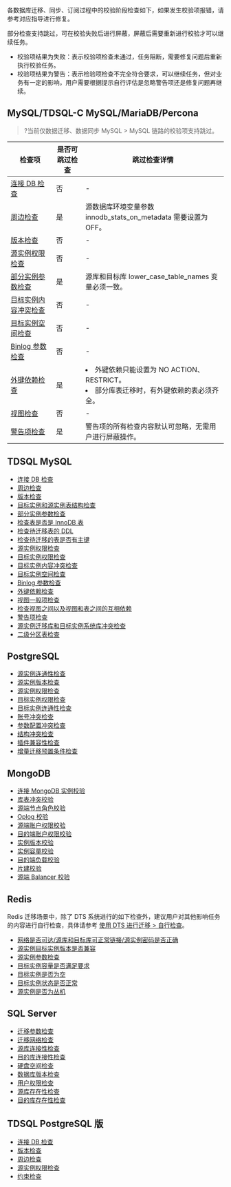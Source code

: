各数据库迁移、同步、订阅过程中的校验阶段检查如下，如果发生校验项报错，请参考对应指导进行修复。

部分检查支持跳过，可在校验失败后进行屏蔽，屏蔽后需要重新进行校验才可以继续任务。

- 校验项结果为失败：表示校验项检查未通过，任务阻断，需要修复问题后重新执行校验任务。
- 校验项结果为警告：表示检验项检查不完全符合要求，可以继续任务，但对业务有一定的影响，用户需要根据提示自行评估是忽略警告项还是修复问题再继续。

## MySQL/TDSQL-C MySQL/MariaDB/Percona

> ?当前仅数据迁移、数据同步 MySQL >  MySQL 链路的校验项支持跳过。

| 检查项                                                       | 是否可跳过检查 | 跳过检查详情                                                 |
| ------------------------------------------------------------ | -------------- | ------------------------------------------------------------ |
| [连接 DB 检查](https://cloud.tencent.com/document/product/571/58685) | 否             | -                                                            |
| [周边检查](https://cloud.tencent.com/document/product/571/58690) | 是             | 源数据库环境变量参数 innodb_stats_on_metadata 需要设置为 OFF。 |
| [版本检查](https://cloud.tencent.com/document/product/571/58696) | 否             | -                                                            |
| [源实例权限检查](https://cloud.tencent.com/document/product/571/58700) | 否             | -                                                            |
| [部分实例参数检查](https://cloud.tencent.com/document/product/571/58701) | 是             | 源库和目标库 lower_case_table_names 变量必须一致。           |
| [目标实例内容冲突检查](https://cloud.tencent.com/document/product/571/58704) | 否             | -                                                            |
| [目标实例空间检查](https://cloud.tencent.com/document/product/571/58707) | 否             | -                                                            |
| [Binlog 参数检查](https://cloud.tencent.com/document/product/571/58708) | 否             | -                                                            |
| [外键依赖检查](https://cloud.tencent.com/document/product/571/58736) | 是             | <li>外键依赖只能设置为 NO ACTION、RESTRICT。 <li>部分库表迁移时，有外键依赖的表必须齐全。</li> |
| [视图检查](https://cloud.tencent.com/document/product/571/58737) | 否             | -                                                            |
| [警告项检查](https://cloud.tencent.com/document/product/571/58739) | 是             | 警告项的所有检查内容默认可忽略，无需用户进行屏蔽操作。       |

## TDSQL MySQL
- [连接 DB 检查](https://cloud.tencent.com/document/product/571/58685)
- [周边检查](https://cloud.tencent.com/document/product/571/58690) 
- [版本检查](https://cloud.tencent.com/document/product/571/58696)
- [目标实例和源实例表结构检查](https://cloud.tencent.com/document/product/571/63750)
- [部分实例参数检查](https://cloud.tencent.com/document/product/571/58701)
- [检查表是否是 InnoDB 表](https://cloud.tencent.com/document/product/571/63751)
- [检查待迁移表的 DDL](https://cloud.tencent.com/document/product/571/63748)
- [检查待迁移的表是否有主键](https://cloud.tencent.com/document/product/571/63747)
- [源实例权限检查](https://cloud.tencent.com/document/product/571/58700)
- [目标实例权限检查](https://cloud.tencent.com/document/product/571/58700)
- [目标实例内容冲突检查](https://cloud.tencent.com/document/product/571/58704) 
- [目标实例空间检查](https://cloud.tencent.com/document/product/571/58707)
- [Binlog 参数检查](https://cloud.tencent.com/document/product/571/58708) 
- [外键依赖检查](https://cloud.tencent.com/document/product/571/58736)
- [视图一般项检查](https://cloud.tencent.com/document/product/571/58737)
- [检查视图之间以及视图和表之间的互相依赖](https://cloud.tencent.com/document/product/571/63752) 
- [警告项检查](https://cloud.tencent.com/document/product/571/58739)
- [源实例迁移库和目标实例系统库冲突检查](https://cloud.tencent.com/document/product/571/63749)
- [二级分区表检查](https://cloud.tencent.com/document/product/571/63746)

## PostgreSQL
- [源实例连通性检查](https://cloud.tencent.com/document/product/571/58685)
- [源实例版本检查](https://cloud.tencent.com/document/product/571/58696)
- [源实例权限检查](https://cloud.tencent.com/document/product/571/58700)
- [目标实例权限检查](https://cloud.tencent.com/document/product/571/58700)
- [目标实例连通性检查](https://cloud.tencent.com/document/product/571/58685)
- [账号冲突检查](https://cloud.tencent.com/document/product/571/60025)
- [参数配置冲突检查](https://cloud.tencent.com/document/product/571/60022)
- [结构冲突检查](https://cloud.tencent.com/document/product/571/58704)
- [插件兼容性检查](https://cloud.tencent.com/document/product/571/60024)
- [增量迁移预置条件检查](https://cloud.tencent.com/document/product/571/60023)

## MongoDB
- [连接 MongoDB 实例校验](https://cloud.tencent.com/document/product/571/58685)
- [库表冲突校验](https://cloud.tencent.com/document/product/571/58704)
- [源端节点角色校验](https://cloud.tencent.com/document/product/571/60609)
- [Oplog 校验](https://cloud.tencent.com/document/product/571/60607)
- [源端账户权限校验](https://cloud.tencent.com/document/product/571/58700)
- [目的端账户权限校验](https://cloud.tencent.com/document/product/571/58700)
- [实例版本校验](https://cloud.tencent.com/document/product/571/58696)
- [实例容量校验](https://cloud.tencent.com/document/product/571/58707)
- [目的端负载校验](https://cloud.tencent.com/document/product/571/60611)
- [片建校验](https://cloud.tencent.com/document/product/571/60610)
- [源端 Balancer 校验](https://cloud.tencent.com/document/product/571/60608)

## Redis

Redis 迁移场景中，除了 DTS 系统进行的如下检查外，建议用户对其他影响任务的内容进行自行检查，具体请参考 [使用 DTS 进行迁移 > 自行检查](https://cloud.tencent.com/document/product/571/13748#zxjc)。

- [网络是否可达/源库和目标库可正常链接/源实例密码是否正确](https://cloud.tencent.com/document/product/571/58685)
- [源实例目标实例版本是否兼容](https://cloud.tencent.com/document/product/571/58696)
- [源实例参数检查](https://cloud.tencent.com/document/product/571/74922)
- [目标实例容量是否满足要求](https://cloud.tencent.com/document/product/571/58707)
- [目标实例是否为空](https://cloud.tencent.com/document/product/571/58704)
- [目标实例状态是否正常](https://cloud.tencent.com/document/product/571/61280)
- [源实例是否为丛机](https://cloud.tencent.com/document/product/571/74923)

## SQL Server
- [迁移参数检查](https://cloud.tencent.com/document/product/571/58704)
- [迁移网络检查](https://cloud.tencent.com/document/product/571/61281)
- [源库连接性检查](https://cloud.tencent.com/document/product/571/58685)
- [目的库连接性检查](https://cloud.tencent.com/document/product/571/58685)
- [硬盘空间检查](https://cloud.tencent.com/document/product/571/61276)
- [数据库版本检查](https://cloud.tencent.com/document/product/571/58696)
- [用户权限检查](https://cloud.tencent.com/document/product/571/58700)
- [源库存在性检查](https://cloud.tencent.com/document/product/571/61277)
- [目的库存在性检查](https://cloud.tencent.com/document/product/571/61280)

## TDSQL PostgreSQL 版
- [连接 DB 检查](https://cloud.tencent.com/document/product/571/58685)
- [版本检查](https://cloud.tencent.com/document/product/571/58696)
- [周边检查](https://cloud.tencent.com/document/product/571/58690)
- [源实例权限检查](https://cloud.tencent.com/document/product/571/58700)
- [约束检查](https://cloud.tencent.com/document/product/571/70743)

